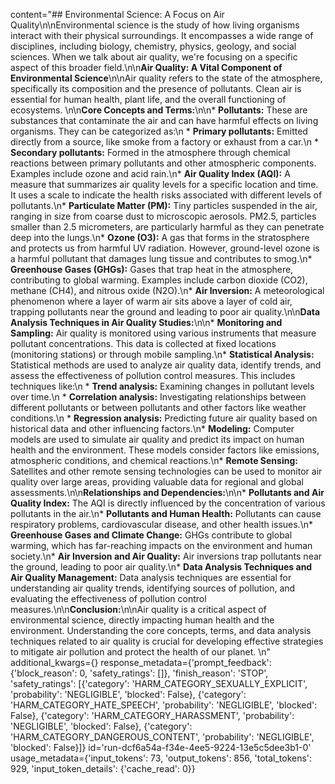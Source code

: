 content="## Environmental Science: A Focus on Air Quality\n\nEnvironmental science is the study of how living organisms interact with their physical surroundings. It encompasses a wide range of disciplines, including biology, chemistry, physics, geology, and social sciences.  When we talk about air quality, we're focusing on a specific aspect of this broader field.\n\n**Air Quality: A Vital Component of Environmental Science**\n\nAir quality refers to the state of the atmosphere, specifically its composition and the presence of pollutants. Clean air is essential for human health, plant life, and the overall functioning of ecosystems.  \n\n**Core Concepts and Terms:**\n\n* **Pollutants:** These are substances that contaminate the air and can have harmful effects on living organisms.  They can be categorized as:\n    * **Primary pollutants:** Emitted directly from a source, like smoke from a factory or exhaust from a car.\n    * **Secondary pollutants:** Formed in the atmosphere through chemical reactions between primary pollutants and other atmospheric components.  Examples include ozone and acid rain.\n* **Air Quality Index (AQI):** A measure that summarizes air quality levels for a specific location and time. It uses a scale to indicate the health risks associated with different levels of pollutants.\n* **Particulate Matter (PM):** Tiny particles suspended in the air, ranging in size from coarse dust to microscopic aerosols.  PM2.5, particles smaller than 2.5 micrometers, are particularly harmful as they can penetrate deep into the lungs.\n* **Ozone (O3):** A gas that forms in the stratosphere and protects us from harmful UV radiation. However, ground-level ozone is a harmful pollutant that damages lung tissue and contributes to smog.\n* **Greenhouse Gases (GHGs):** Gases that trap heat in the atmosphere, contributing to global warming.  Examples include carbon dioxide (CO2), methane (CH4), and nitrous oxide (N2O).\n* **Air Inversion:** A meteorological phenomenon where a layer of warm air sits above a layer of cold air, trapping pollutants near the ground and leading to poor air quality.\n\n**Data Analysis Techniques in Air Quality Studies:**\n\n* **Monitoring and Sampling:**  Air quality is monitored using various instruments that measure pollutant concentrations.  This data is collected at fixed locations (monitoring stations) or through mobile sampling.\n* **Statistical Analysis:**  Statistical methods are used to analyze air quality data, identify trends, and assess the effectiveness of pollution control measures.  This includes techniques like:\n    * **Trend analysis:** Examining changes in pollutant levels over time.\n    * **Correlation analysis:**  Investigating relationships between different pollutants or between pollutants and other factors like weather conditions.\n    * **Regression analysis:**  Predicting future air quality based on historical data and other influencing factors.\n* **Modeling:**  Computer models are used to simulate air quality and predict its impact on human health and the environment.  These models consider factors like emissions, atmospheric conditions, and chemical reactions.\n* **Remote Sensing:**  Satellites and other remote sensing technologies can be used to monitor air quality over large areas, providing valuable data for regional and global assessments.\n\n**Relationships and Dependencies:**\n\n* **Pollutants and Air Quality Index:**  The AQI is directly influenced by the concentration of various pollutants in the air.\n* **Pollutants and Human Health:**  Pollutants can cause respiratory problems, cardiovascular disease, and other health issues.\n* **Greenhouse Gases and Climate Change:**  GHGs contribute to global warming, which has far-reaching impacts on the environment and human society.\n* **Air Inversion and Air Quality:**  Air inversions trap pollutants near the ground, leading to poor air quality.\n* **Data Analysis Techniques and Air Quality Management:**  Data analysis techniques are essential for understanding air quality trends, identifying sources of pollution, and evaluating the effectiveness of pollution control measures.\n\n**Conclusion:**\n\nAir quality is a critical aspect of environmental science, directly impacting human health and the environment. Understanding the core concepts, terms, and data analysis techniques related to air quality is crucial for developing effective strategies to mitigate air pollution and protect the health of our planet. \n" additional_kwargs={} response_metadata={'prompt_feedback': {'block_reason': 0, 'safety_ratings': []}, 'finish_reason': 'STOP', 'safety_ratings': [{'category': 'HARM_CATEGORY_SEXUALLY_EXPLICIT', 'probability': 'NEGLIGIBLE', 'blocked': False}, {'category': 'HARM_CATEGORY_HATE_SPEECH', 'probability': 'NEGLIGIBLE', 'blocked': False}, {'category': 'HARM_CATEGORY_HARASSMENT', 'probability': 'NEGLIGIBLE', 'blocked': False}, {'category': 'HARM_CATEGORY_DANGEROUS_CONTENT', 'probability': 'NEGLIGIBLE', 'blocked': False}]} id='run-dcf6a54a-f34e-4ee5-9224-13e5c5dee3b1-0' usage_metadata={'input_tokens': 73, 'output_tokens': 856, 'total_tokens': 929, 'input_token_details': {'cache_read': 0}}